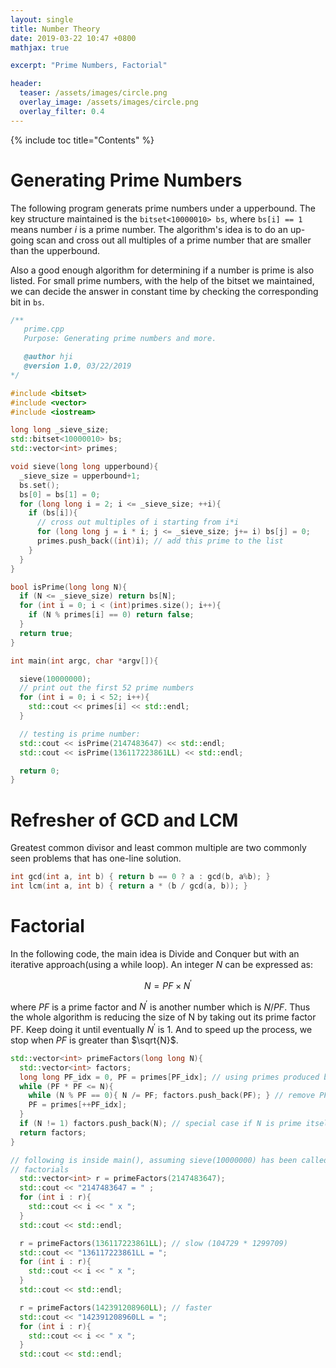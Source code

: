 ```yaml
---
layout: single
title: Number Theory
date: 2019-03-22 10:47 +0800
mathjax: true

excerpt: "Prime Numbers, Factorial"

header:
  teaser: /assets/images/circle.png
  overlay_image: /assets/images/circle.png
  overlay_filter: 0.4
---
```

{% include toc title="Contents" %}

# Generating Prime Numbers
The following program generats prime numbers under a upperbound.
The key structure maintained is the `bitset<10000010> bs`, where
`bs[i] == 1` means number $i$ is a prime number.
The algorithm's idea is to do an up-going scan and cross out all multiples of
a prime number that are smaller than the upperbound.

Also a good enough algorithm for determining if a number is prime is also listed. For small prime numbers, with the help of the bitset we maintained, we can decide the answer in constant time by checking the corresponding bit in `bs`.

```cpp
/**
   prime.cpp
   Purpose: Generating prime numbers and more.

   @author hji
   @version 1.0, 03/22/2019
*/

#include <bitset>
#include <vector>
#include <iostream>

long long _sieve_size;
std::bitset<10000010> bs;
std::vector<int> primes;

void sieve(long long upperbound){
  _sieve_size = upperbound+1;
  bs.set();
  bs[0] = bs[1] = 0;
  for (long long i = 2; i <= _sieve_size; ++i){
    if (bs[i]){
      // cross out multiples of i starting from i*i
      for (long long j = i * i; j <= _sieve_size; j+= i) bs[j] = 0;
      primes.push_back((int)i); // add this prime to the list
    }
  }
}

bool isPrime(long long N){
  if (N <= _sieve_size) return bs[N];
  for (int i = 0; i < (int)primes.size(); i++){
    if (N % primes[i] == 0) return false;
  }
  return true;
}

int main(int argc, char *argv[]){

  sieve(10000000);
  // print out the first 52 prime numbers
  for (int i = 0; i < 52; i++){
    std::cout << primes[i] << std::endl;
  }

  // testing is prime number:
  std::cout << isPrime(2147483647) << std::endl;
  std::cout << isPrime(136117223861LL) << std::endl;

  return 0;
}
```

# Refresher of GCD and LCM
Greatest common divisor and least common multiple are two commonly seen problems that has one-line solution.

```cpp
int gcd(int a, int b) { return b == 0 ? a : gcd(b, a%b); }
int lcm(int a, int b) { return a * (b / gcd(a, b)); }
```

# Factorial

In the following code, the main idea is Divide and Conquer but with an iterative approach(using a while loop). An integer $N$ can be expressed as:

$$
N = PF \times N^{\prime}
$$

where $PF$ is a prime factor and $N^{\prime}$ is another number which is $N/PF$. Thus the whole algorithm is reducing the size of N by taking out its prime factor PF. Keep doing it until eventually $N^{\prime}$ is 1. And to speed up the process, we stop when $PF$ is greater than $\sqrt{N}$.

```cpp
std::vector<int> primeFactors(long long N){
  std::vector<int> factors;
  long long PF_idx = 0, PF = primes[PF_idx]; // using primes produced by sieve
  while (PF * PF <= N){
    while (N % PF == 0){ N /= PF; factors.push_back(PF); } // remove PF
    PF = primes[++PF_idx];
  }
  if (N != 1) factors.push_back(N); // special case if N is prime itself
  return factors;
}

// following is inside main(), assuming sieve(10000000) has been called before
// factorials
  std::vector<int> r = primeFactors(2147483647);
  std::cout << "2147483647 = " ;
  for (int i : r){
    std::cout << i << " x ";
  }
  std::cout << std::endl;

  r = primeFactors(136117223861LL); // slow (104729 * 1299709)
  std::cout << "136117223861LL = ";
  for (int i : r){
    std::cout << i << " x ";
  }
  std::cout << std::endl;

  r = primeFactors(142391208960LL); // faster
  std::cout << "142391208960LL = ";
  for (int i : r){
    std::cout << i << " x ";
  }
  std::cout << std::endl;

```
